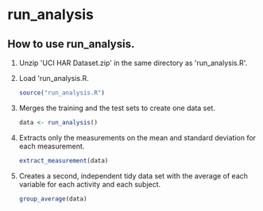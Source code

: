 # run_analysis

## How to use run_analysis.
1. Unzip 'UCI HAR Dataset.zip' in the same directory as 'run_analysis.R'.
1. Load 'run_analysis.R.

    ```R
    source("run_analysis.R")
    ```

1. Merges the training and the test sets to create one data set.

    ```R
    data <- run_analysis()
    ```

1. Extracts only the measurements on the mean and standard deviation for each measurement.

    ```R
    extract_measurement(data)
    ```

1. Creates a second, independent tidy data set with the average of each variable for each activity and each subject.

    ```R
    group_average(data)
    ```
